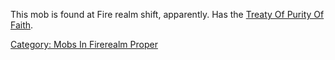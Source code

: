 This mob is found at Fire realm shift, apparently. Has the [Treaty Of
Purity Of Faith](Treaty_Of_Purity_Of_Faith "wikilink").

[Category: Mobs In Firerealm
Proper](Category:_Mobs_In_Firerealm_Proper "wikilink")
